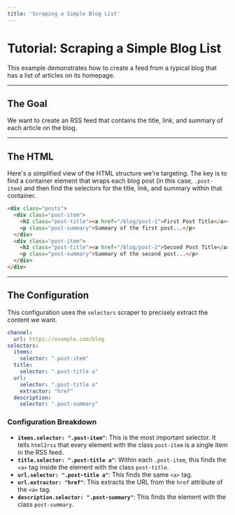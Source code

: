 ```yaml
---
title: 'Scraping a Simple Blog List'
---
```


# Tutorial: Scraping a Simple Blog List

This example demonstrates how to create a feed from a typical blog that has a list of articles on its homepage.

---

## The Goal

We want to create an RSS feed that contains the title, link, and summary of each article on the blog.

---

## The HTML

Here's a simplified view of the HTML structure we're targeting. The key is to find a container element that wraps each blog post (in this case, `.post-item`) and then find the selectors for the title, link, and summary within that container.

```html
<div class="posts">
  <div class="post-item">
    <h2 class="post-title"><a href="/blog/post-1">First Post Title</a></h2>
    <p class="post-summary">Summary of the first post...</p>
  </div>
  <div class="post-item">
    <h2 class="post-title"><a href="/blog/post-2">Second Post Title</a></h2>
    <p class="post-summary">Summary of the second post...</p>
  </div>
</div>
```

---

## The Configuration

This configuration uses the `selectors` scraper to precisely extract the content we want.

```yaml
channel:
  url: https://example.com/blog
selectors:
  items:
    selector: ".post-item"
  title:
    selector: ".post-title a"
  url:
    selector: ".post-title a"
    extractor: "href"
  description:
    selector: ".post-summary"
```

### Configuration Breakdown

- **`items.selector: ".post-item"`**: This is the most important selector. It tells `html2rss` that every element with the class `post-item` is a single item in the RSS feed.
- **`title.selector: ".post-title a"`**: Within each `.post-item`, this finds the `<a>` tag inside the element with the class `post-title`.
- **`url.selector: ".post-title a"`**: This finds the same `<a>` tag.
- **`url.extractor: "href"`**: This extracts the URL from the `href` attribute of the `<a>` tag.
- **`description.selector: ".post-summary"`**: This finds the element with the class `post-summary`.
